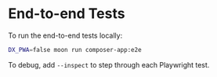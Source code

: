 # End-to-end Tests

To run the end-to-end tests locally:

```bash
DX_PWA=false moon run composer-app:e2e
```

To debug, add `--inspect` to step through each Playwright test.
